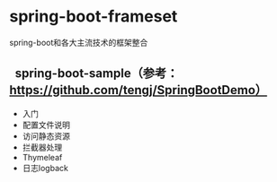 # spring-boot-frameset
spring-boot和各大主流技术的框架整合
##   spring-boot-sample（参考：https://github.com/tengj/SpringBootDemo）
 - 入门
 - 配置文件说明  
 - 访问静态资源  
 - 拦截器处理
 - Thymeleaf 
 - 日志logback
